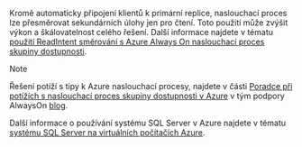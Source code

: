 Kromě automaticky připojení klientů k primární replice, naslouchací proces lze přesměrovat sekundárních úlohy jen pro čtení. Toto použití může zvýšit výkon a škálovatelnost celého řešení. Další informace najdete v tématu [použití ReadIntent směrování s Azure Always On naslouchací proces skupiny dostupnosti](http://go.microsoft.com/fwlink/?LinkId=522515).

> [!NOTE]
> Řešení potíží s tipy k Azure naslouchací procesy, najdete v části [Poradce při potížích s naslouchací proces skupiny dostupnosti v Azure](https://blogs.msdn.microsoft.com/alwaysonpro/2017/02/22/troubleshooting-internal-load-balancer-listener-connectivity-in-azure) v tým podpory AlwaysOn [blog](http://blogs.msdn.com/b/alwaysonpro/).
> 
> 

Další informace o používání systému SQL Server v Azure najdete v tématu [systému SQL Server na virtuálních počítačích Azure](../articles/virtual-machines/windows/sql/virtual-machines-windows-sql-server-iaas-overview.md).

